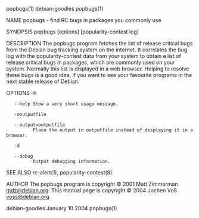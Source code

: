 popbugs(1)                                                        debian-goodies                                                        popbugs(1)

NAME
       popbugs - find RC bugs in packages you commonly use

SYNOPSIS
       popbugs [options] [popularity-contest log]

DESCRIPTION
       The  popbugs  program fetches the list of release critical bugs from the Debian bug tracking system on the internet.  It correlates the bug
       log with the popularity-contest data from your system to obtain a list of release critical bugs in packages, which  are  commonly  used  on
       your  system.   Normally  this  list  is displayed in a web browser.  Helping to resolve these bugs is a good idea, if you want to see your
       favourite programs in the next stable release of Debian.

OPTIONS
       -h

       --help Show a very short usage message.

       -ooutputfile

       --output=outputfile
              Place the output in outputfile instead of displaying it in a browser.

       -d

       --debug
              Output debugging information.

SEE ALSO
       rc-alert(1), popularity-contest(8)

AUTHOR
       The popbugs  program  is  copyright  ©  2001  Matt  Zimmerman  <mdz@debian.org>.   This  manual  page  is  copyright  ©  2004   Jochen  Voß
       <voss@debian.org>.

debian-goodies                                                    January 10 2004                                                       popbugs(1)
